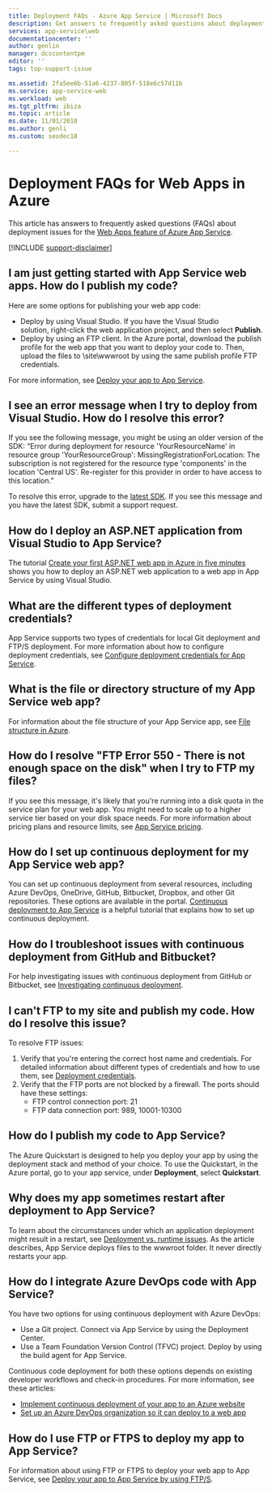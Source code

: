 ```yaml
---
title: Deployment FAQs - Azure App Service | Microsoft Docs
description: Get answers to frequently asked questions about deployment for the Web Apps feature of Azure App Service.
services: app-service\web
documentationcenter: ''
author: genlin
manager: dcscontentpm
editor: ''
tags: top-support-issue

ms.assetid: 2fa5ee6b-51a6-4237-805f-518e6c57d11b
ms.service: app-service-web
ms.workload: web
ms.tgt_pltfrm: ibiza
ms.topic: article
ms.date: 11/01/2018
ms.author: genli
ms.custom: seodec18

---
```

# Deployment FAQs for Web Apps in Azure

This article has answers to frequently asked questions (FAQs) about deployment issues for the [Web Apps feature of Azure App Service](https://azure.microsoft.com/services/app-service/web/).

[!INCLUDE [support-disclaimer](../../includes/support-disclaimer.md)]

## I am just getting started with App Service web apps. How do I publish my code?

Here are some options for publishing your web app code:

*   Deploy by using Visual Studio. If you have the Visual Studio solution, right-click the web application project, and then select **Publish**.
*   Deploy by using an FTP client. In the Azure portal, download the publish profile for the web app that you want to deploy your code to. Then, upload the files to \site\wwwroot by using the same publish profile FTP credentials.

For more information, see [Deploy your app to App Service](deploy-local-git.md).

## I see an error message when I try to deploy from Visual Studio. How do I resolve this error?

If you see the following message, you might be using an older version of the SDK: “Error during deployment for resource 'YourResourceName' in resource group 'YourResourceGroup': MissingRegistrationForLocation: The subscription is not registered for the resource type 'components' in the location 'Central US'. Re-register for this provider in order to have access to this location.” 

To resolve this error, upgrade to the [latest SDK](https://azure.microsoft.com/downloads/). If you see this message and you have the latest SDK, submit a support request.

## How do I deploy an ASP.NET application from Visual Studio to App Service?
<a id="deployasp"></a>

The tutorial [Create your first ASP.NET web app in Azure in five minutes](app-service-web-get-started-dotnet.md) shows you how to deploy an ASP.NET web application to a web app in App Service by using Visual Studio.

## What are the different types of deployment credentials?

App Service supports two types of credentials for local Git deployment and FTP/S deployment. For more information about how to configure deployment credentials, see [Configure deployment credentials for App Service](deploy-configure-credentials.md).

## What is the file or directory structure of my App Service web app?

For information about the file structure of your App Service app, see [File structure in Azure](https://github.com/projectkudu/kudu/wiki/File-structure-on-azure).

## How do I resolve "FTP Error 550 - There is not enough space on the disk" when I try to FTP my files?

If you see this message, it's likely that you're running into a disk quota in the service plan for your web app. You might need to scale up to a higher service tier based on your disk space needs. For more information about pricing plans and resource limits, see [App Service pricing](https://azure.microsoft.com/pricing/details/app-service/).

## How do I set up continuous deployment for my App Service web app?

You can set up continuous deployment from several resources, including Azure DevOps, OneDrive, GitHub, Bitbucket, Dropbox, and other Git repositories. These options are available in the portal. [Continuous deployment to App Service](deploy-continuous-deployment.md) is a helpful tutorial that explains how to set up continuous deployment.

## How do I troubleshoot issues with continuous deployment from GitHub and Bitbucket?

For help investigating issues with continuous deployment from GitHub or Bitbucket, see [Investigating continuous deployment](https://github.com/projectkudu/kudu/wiki/Investigating-continuous-deployment).

## I can't FTP to my site and publish my code. How do I resolve this issue?

To resolve FTP issues:

1. Verify that you're entering the correct host name and credentials. For detailed information about different types of credentials and how to use them, see [Deployment credentials](https://github.com/projectkudu/kudu/wiki/Deployment-credentials).
2. Verify that the FTP ports are not blocked by a firewall. The ports should have these settings:
    * FTP control connection port: 21
    * FTP data connection port: 989, 10001-10300

## How do I publish my code to App Service?

The Azure Quickstart is designed to help you deploy your app by using the deployment stack and method of your choice. To use the Quickstart, in the Azure portal, go to your app service, under **Deployment**, select **Quickstart**.

## Why does my app sometimes restart after deployment to App Service?

To learn about the circumstances under which an application deployment might result in a restart, see [Deployment vs. runtime issues](https://github.com/projectkudu/kudu/wiki/Deployment-vs-runtime-issues#deployments-and-web-app-restarts"). As the article describes, App Service deploys files to the wwwroot folder. It never directly restarts your app.

## How do I integrate Azure DevOps code with App Service?

You have two options for using continuous deployment with Azure DevOps:

*   Use a Git project. Connect via App Service by using the Deployment Center.
*   Use a Team Foundation Version Control (TFVC) project. Deploy by using the build agent for App Service.

Continuous code deployment for both these options depends on existing developer workflows and check-in procedures. For more information, see these articles: 

*   [Implement continuous deployment of your app to an Azure website](https://www.visualstudio.com/docs/release/examples/azure/azure-web-apps-from-build-and-release-hubs)
*   [Set up an Azure DevOps organization so it can deploy to a web app](https://github.com/projectkudu/kudu/wiki/Setting-up-a-VSTS-account-so-it-can-deploy-to-a-Web-App)

## How do I use FTP or FTPS to deploy my app to App Service?

For information about using FTP or FTPS to deploy your web app to App Service, see [Deploy your app to App Service by using FTP/S](deploy-ftp.md).

